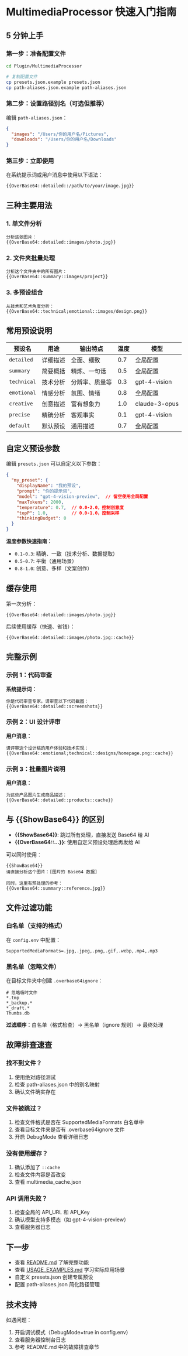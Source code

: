 # MultimediaProcessor 快速入门指南

## 5 分钟上手

### 第一步：准备配置文件

```bash
cd Plugin/MultimediaProcessor

# 复制配置文件
cp presets.json.example presets.json
cp path-aliases.json.example path-aliases.json
```

### 第二步：设置路径别名（可选但推荐）

编辑 `path-aliases.json`：

```json
{
  "images": "/Users/你的用户名/Pictures",
  "downloads": "/Users/你的用户名/Downloads"
}
```

### 第三步：立即使用

在系统提示词或用户消息中使用以下语法：

```
{{OverBase64::detailed::/path/to/your/image.jpg}}
```

## 三种主要用法

### 1. 单文件分析

```
分析这张图片：
{{OverBase64::detailed::images/photo.jpg}}
```

### 2. 文件夹批量处理

```
分析这个文件夹中的所有图片：
{{OverBase64::summary::images/project}}
```

### 3. 多预设组合

```
从技术和艺术角度分析：
{{OverBase64::technical;emotional::images/design.png}}
```

## 常用预设说明

| 预设名 | 用途 | 输出特点 | 温度 | 模型 |
|-------|------|---------|------|------|
| `detailed` | 详细描述 | 全面、细致 | 0.7 | 全局配置 |
| `summary` | 简要概括 | 精炼、一句话 | 0.5 | 全局配置 |
| `technical` | 技术分析 | 分辨率、质量等 | 0.3 | gpt-4-vision |
| `emotional` | 情感分析 | 氛围、情绪 | 0.8 | 全局配置 |
| `creative` | 创意描述 | 富有想象力 | 1.0 | claude-3-opus |
| `precise` | 精确分析 | 客观事实 | 0.1 | gpt-4-vision |
| `default` | 默认预设 | 通用描述 | 0.7 | 全局配置 |

## 自定义预设参数

编辑 `presets.json` 可以自定义以下参数：

```json
{
  "my_preset": {
    "displayName": "我的预设",
    "prompt": "你的提示词",
    "model": "gpt-4-vision-preview",  // 留空使用全局配置
    "maxTokens": 2000,
    "temperature": 0.7,  // 0.0-2.0，控制创意度
    "topP": 1.0,         // 0.0-1.0，控制采样
    "thinkingBudget": 0
  }
}
```

**温度参数快速指南：**
- `0.1-0.3`: 精确、一致（技术分析、数据提取）
- `0.5-0.7`: 平衡（通用场景）
- `0.8-1.0`: 创意、多样（文案创作）

## 缓存使用

第一次分析：
```
{{OverBase64::detailed::images/photo.jpg}}
```

后续使用缓存（快速、省钱）：
```
{{OverBase64::detailed::images/photo.jpg::cache}}
```

## 完整示例

### 示例 1：代码审查

**系统提示词：**
```
你是代码审查专家。请审查以下代码截图：
{{OverBase64::detailed::screenshots}}
```

### 示例 2：UI 设计评审

**用户消息：**
```
请评审这个设计稿的用户体验和技术实现：
{{OverBase64::emotional;technical::designs/homepage.png::cache}}
```

### 示例 3：批量图片说明

**用户消息：**
```
为这些产品图片生成商品描述：
{{OverBase64::detailed::products::cache}}
```

## 与 {{ShowBase64}} 的区别

- **{{ShowBase64}}**: 跳过所有处理，直接发送 Base64 给 AI
- **{{OverBase64::...}}**: 使用自定义预设处理后再发给 AI

可以同时使用：
```
{{ShowBase64}}
请直接分析这个图片：[图片的 Base64 数据]

同时，这里有预处理的参考：
{{OverBase64::summary::reference.jpg}}
```

## 文件过滤功能

### 白名单（支持的格式）

在 `config.env` 中配置：
```env
SupportedMediaFormats=.jpg,.jpeg,.png,.gif,.webp,.mp4,.mp3
```

### 黑名单（忽略文件）

在目标文件夹中创建 `.overbase64ignore`：
```
# 忽略临时文件
*.tmp
*_backup.*
*_draft.*
Thumbs.db
```

**过滤顺序**：白名单（格式检查）→ 黑名单（ignore 规则）→ 最终处理

## 故障排查速查

### 找不到文件？
1. 使用绝对路径测试
2. 检查 path-aliases.json 中的别名映射
3. 确认文件确实存在

### 文件被跳过？
1. 检查文件格式是否在 SupportedMediaFormats 白名单中
2. 查看目标文件夹是否有 .overbase64ignore 文件
3. 开启 DebugMode 查看详细日志

### 没有使用缓存？
1. 确认添加了 `::cache`
2. 检查文件内容是否改变
3. 查看 multimedia_cache.json

### API 调用失败？
1. 检查全局的 API_URL 和 API_Key
2. 确认模型支持多模态（如 gpt-4-vision-preview）
3. 查看服务器日志

## 下一步

- 查看 [README.md](README.md) 了解完整功能
- 查看 [USAGE_EXAMPLES.md](USAGE_EXAMPLES.md) 学习实际应用场景
- 自定义 presets.json 创建专属预设
- 配置 path-aliases.json 简化路径管理

## 技术支持

如遇问题：
1. 开启调试模式（DebugMode=true in config.env）
2. 查看服务器控制台日志
3. 参考 README.md 中的故障排查章节